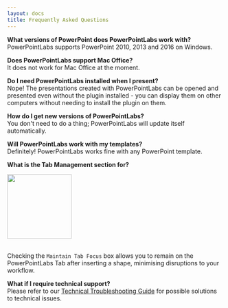 ```yaml
---
layout: docs
title: Frequently Asked Questions
---
```


**What versions of PowerPoint does PowerPointLabs work with?**
<br />PowerPointLabs supports PowerPoint 2010, 2013 and 2016 on Windows.

**Does PowerPointLabs support Mac Office?**
<br />It does not work for Mac Office at the moment.

**Do I need PowerPointLabs installed when I present?**
<br />Nope! The presentations created with PowerPointLabs can be opened and presented even without the plugin installed - you can display them on other computers without needing to install the plugin on them.

**How do I get new versions of PowerPointLabs?**
<br />You don't need to do a thing; PowerPointLabs will update itself automatically. 

**Will PowerPointLabs work with my templates?**
<br />Definitely! PowerPointLabs works fine with any PowerPoint template.

**What is the Tab Management section for?**
<p>
  <img src="{{ site.baseurl }}/img/tab-focus.png" width="150">
</p>

<br />Checking the `Maintain Tab Focus` box allows you to remain on the PowerPointLabs Tab after inserting a shape, minimising disruptions to your workflow.

**What if I require technical support?**
<br />Please refer to our [Technical Troubleshooting Guide](https://github.com/PowerPointLabs/PowerPointLabs/blob/master/doc/TechnicalFAQs.md) for possible solutions to technical issues.
